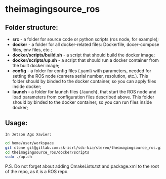 # theimagingsource_ros

## Folder structure:
- **src** - a folder for source code or python scripts (ros node, for example);
- **docker** - a folder for all docker-related files: Dockerfile, docer-compose files, env files, etc.;
- **docker/scripts/build.sh** - a script that should build the docker image;
- **docker/scripts/up.sh** - a script that should run a docker container from the built docker image;
- **config** - a folder for config files (.yaml) with parameters, needed for setting the ROS node (camera serial number, resolution, etc.). This folder should by binded to the docker container, so you can apply files inside docker;
- **launch** - a folder for launch files (.launch), that start the ROS node and load parameters from configuration files described above. This folder should by binded to the docker container, so you can run files inside docker;

## Usage:
    In Jetson Agx Xavier: 
``` bash
cd home/user/workspace
git clone git@gitlab.com:sk-isrl/sdc-kia/stereo/theimagingsource_ros.git
cd theimagingsource_ros/docker/scripts
sudo ./up.sh
```

P.S. Do not forget about adding CmakeLists.txt and package.xml to the root of the repo, as it is a ROS repo.
